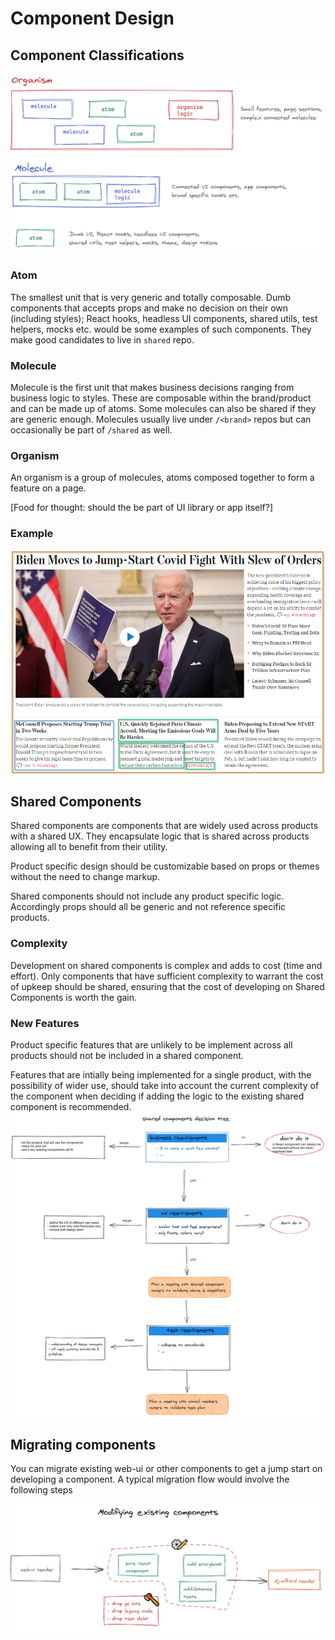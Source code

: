 # Component Design

## Component Classifications

![atomic design](images/atomic%20design.png)

### Atom

The smallest unit that is very generic and totally composable. Dumb components that accepts props and make no decision on their own (including styles); React hooks, headless UI components, shared utils, test helpers, mocks etc. would be some examples of such components. They make good candidates to live in `shared` repo.

### Molecule

Molecule is the first unit that makes business decisions ranging from business logic to styles. These are composable within the brand/product and can be made up of atoms. Some molecules can also be shared if they are generic enough. Molecules usually live under `/<brand>` repos but can occasionally be part of `/shared` as well.

### Organism

An organism is a group of molecules, atoms composed together to form a feature on a page.

[Food for thought: should the be part of UI library or app itself?]

### Example

![atomic design example](images/atomic%20design%20-%20example.png)

## Shared Components

Shared components are components that are widely used across products with a shared UX. They encapsulate logic that is shared across products allowing all to benefit from their utility.

Product specific design should be customizable based on props or themes without the need to change markup.

Shared components should not include any product specific logic. Accordingly props should all be generic and not reference specific products.

### Complexity
Development on shared components is complex and adds to cost (time and effort). Only components that have sufficient complexity to warrant the cost of upkeep should be shared, ensuring that the cost of developing on Shared Components is worth the gain.

### New Features
Product specific features that are unlikely to be implement across all products should not be included in a shared component.

Features that are intially being implemented for a single product, with the possibility of wider use, should take into account the current complexity of the component when deciding if adding the logic to the existing shared component is recommended. 
![shared component decision tree](images/shared-comp-decision-tree.png)

## Migrating components

You can migrate existing web-ui or other components to get a jump start on developing a component. A typical migration flow would involve the following steps

![existing component migration steps](images/comp-migration-flow.png)
